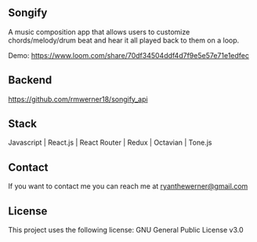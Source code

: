 ## Songify
A music composition app that allows users to customize chords/melody/drum beat and hear it all played back to them on a loop.

Demo: https://www.loom.com/share/70df34504ddf4d7f9e5e57e71e1edfec

## Backend
https://github.com/rmwerner18/songify_api

## Stack
Javascript | React.js | React Router | Redux | Octavian | Tone.js

## Contact
If you want to contact me you can reach me at ryanthewerner@gmail.com

## License
This project uses the following license: GNU General Public License v3.0

